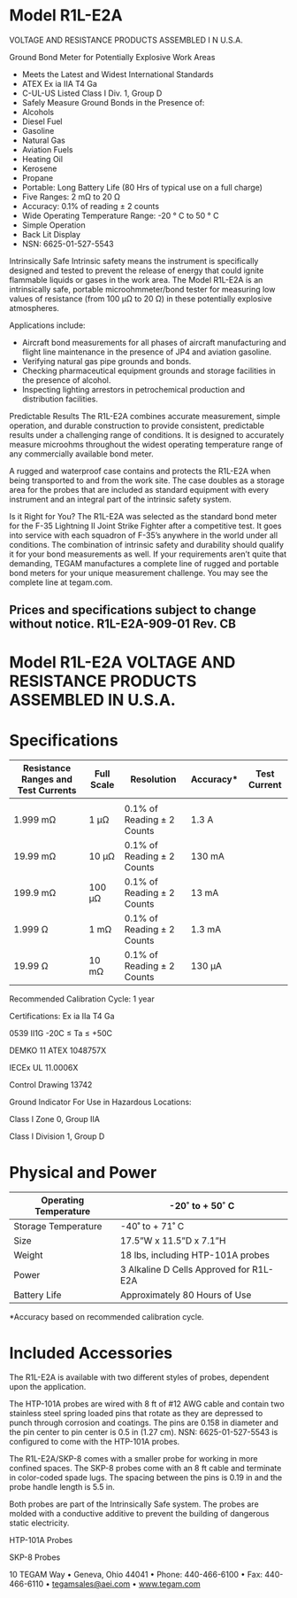 # Model R1L-E2A

VOLTAGE AND RESISTANCE PRODUCTS ASSEMBLED I N U.S.A.

Ground Bond Meter for Potentially Explosive Work Areas

- Meets the Latest and Widest International Standards
- ATEX Ex ia IIA T4 Ga
- C-UL-US Listed Class I Div. 1, Group D
- Safely Measure Ground Bonds in the Presence of:
- Alcohols
- Diesel Fuel
- Gasoline
- Natural Gas
- Aviation Fuels
- Heating Oil
- Kerosene
- Propane
- Portable: Long Battery Life (80 Hrs of typical use on a full charge)
- Five Ranges: 2 mΩ to 20 Ω
- Accuracy: 0.1% of reading ± 2 counts
- Wide Operating Temperature Range: -20 ° C to 50 ° C
- Simple Operation
- Back Lit Display
- NSN: 6625-01-527-5543

Intrinsically Safe Intrinsic safety means the instrument is specifically designed and tested to prevent the release of energy that could ignite flammable liquids or gases in the work area. The Model R1L-E2A is an intrinsically safe, portable microohmmeter/bond tester for measuring low values of resistance (from 100 μΩ to 20 Ω) in these potentially explosive atmospheres.

Applications include:
- Aircraft bond measurements for all phases of aircraft manufacturing and flight line maintenance in the presence of JP4 and aviation gasoline.
- Verifying natural gas pipe grounds and bonds.
- Checking pharmaceutical equipment grounds and storage facilities in the presence of alcohol.
- Inspecting lighting arrestors in petrochemical production and distribution facilities.

Predictable Results The R1L-E2A combines accurate measurement, simple operation, and durable construction to provide consistent, predictable results under a challenging range of conditions. It is designed to accurately measure microohms throughout the widest operating temperature range of any commercially available bond meter.

A rugged and waterproof case contains and protects the R1L-E2A when being transported to and from the work site. The case doubles as a storage area for the probes that are included as standard equipment with every instrument and an integral part of the intrinsic safety system.

Is it Right for You? The R1L-E2A was selected as the standard bond meter for the F-35 Lightning II Joint Strike Fighter after a competitive test. It goes into service with each squadron of F-35’s anywhere in the world under all conditions. The combination of intrinsic safety and durability should qualify it for your bond measurements as well. If your requirements aren’t quite that demanding, TEGAM manufactures a complete line of rugged and portable bond meters for your unique measurement challenge. You may see the complete line at tegam.com.

Prices and specifications subject to change without notice. R1L-E2A-909-01 Rev. CB
---
# Model R1L-E2A VOLTAGE AND RESISTANCE PRODUCTS ASSEMBLED IN U.S.A.

# Specifications

|Resistance Ranges and Test Currents|Full Scale|Resolution|Accuracy*|Test Current|
|---|---|---|---|---|
| | | | | |
|1.999 mΩ|1 μΩ|0.1% of Reading ± 2 Counts|1.3 A| |
|19.99 mΩ|10 μΩ|0.1% of Reading ± 2 Counts|130 mA| |
|199.9 mΩ|100 μΩ|0.1% of Reading ± 2 Counts|13 mA| |
|1.999 Ω|1 mΩ|0.1% of Reading ± 2 Counts|1.3 mA| |
|19.99 Ω|10 mΩ|0.1% of Reading ± 2 Counts|130 μA| |

Recommended Calibration Cycle: 1 year

Certifications: Ex ia IIa T4 Ga

0539 II1G -20C ≤ Ta ≤ +50C

DEMKO 11 ATEX 1048757X

IECEx UL 11.0006X

Control Drawing 13742

Ground Indicator For Use in Hazardous Locations:

Class I Zone 0, Group IIA

Class I Division 1, Group D

# Physical and Power

|Operating Temperature|-20˚ to + 50˚ C|
|---|---|
|Storage Temperature|-40˚ to + 71˚ C|
|Size|17.5”W x 11.5”D x 7.1”H|
|Weight|18 lbs, including HTP-101A probes|
|Power|3 Alkaline D Cells Approved for R1L-E2A|
|Battery Life|Approximately 80 Hours of Use|

*Accuracy based on recommended calibration cycle.

# Included Accessories

The R1L-E2A is available with two different styles of probes, dependent upon the application.

The HTP-101A probes are wired with 8 ft of #12 AWG cable and contain two stainless steel spring loaded pins that rotate as they are depressed to punch through corrosion and coatings. The pins are 0.158 in diameter and the pin center to pin center is 0.5 in (1.27 cm). NSN: 6625-01-527-5543 is configured to come with the HTP-101A probes.

The R1L-E2A/SKP-8 comes with a smaller probe for working in more confined spaces. The SKP-8 probes come with an 8 ft cable and terminate in color-coded spade lugs. The spacing between the pins is 0.19 in and the probe handle length is 5.5 in.

Both probes are part of the Intrinsically Safe system. The probes are molded with a conductive additive to prevent the building of dangerous static electricity.

HTP-101A Probes

SKP-8 Probes

10 TEGAM Way • Geneva, Ohio 44041 • Phone: 440-466-6100 • Fax: 440-466-6110 • tegamsales@aei.com • www.tegam.com